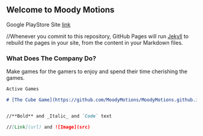 ## Welcome to Moody Motions

Google PlayStore Site [link](https://github.com/MoodyMotions/MoodyMotions.github.io/edit/main/index.md)

//Whenever you commit to this repository, GitHub Pages will run [Jekyll](https://jekyllrb.com/) to rebuild the pages in your site, from the content in your Markdown files.

### What Does The Company Do?

Make games for the gamers to enjoy and spend their time cherishing the games.

```markdown
Active Games

# [The Cube Game](https://github.com/MoodyMotions/MoodyMotions.github.io/edit/main/index.md)


//**Bold** and _Italic_ and `Code` text

//[Link](url) and ![Image](src)
```
